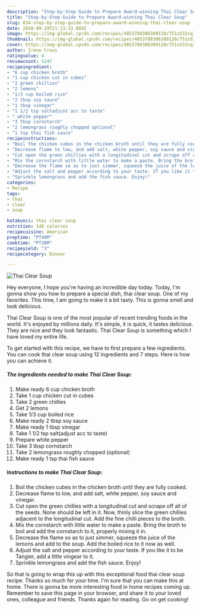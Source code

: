 ```yaml
---
description: "Step-by-Step Guide to Prepare Award-winning Thai Clear Soup"
title: "Step-by-Step Guide to Prepare Award-winning Thai Clear Soup"
slug: 834-step-by-step-guide-to-prepare-award-winning-thai-clear-soup
date: 2020-09-29T21:13:33.889Z
image: https://img-global.cpcdn.com/recipes/4853788306309120/751x532cq70/thai-clear-soup-recipe-main-photo.jpg
thumbnail: https://img-global.cpcdn.com/recipes/4853788306309120/751x532cq70/thai-clear-soup-recipe-main-photo.jpg
cover: https://img-global.cpcdn.com/recipes/4853788306309120/751x532cq70/thai-clear-soup-recipe-main-photo.jpg
author: Irene Cross
ratingvalue: 4
reviewcount: 5247
recipeingredient:
- "6 cup chicken broth"
- "1 cup chicken cut in cubes"
- "2 green chillies"
- "2 lemons"
- "1/3 cup boiled rice"
- "2 tbsp soy sauce"
- "1 tbsp vinegar"
- "1 1/2 tsp saltadjust acc to taste"
- " white pepper"
- "3 tbsp cornstarch"
- "2 lemongrass roughly chopped optional"
- "1 tsp thai fish sauce"
recipeinstructions:
- "Boil the chicken cubes in the chicken broth until they are fully cooked."
- "Decrease flame to low, and add salt, white pepper, soy sauce and vinegar."
- "Cut open the green chillies with a longitudinal cut and scrape off all of the seeds. None should be left in it. Now, thinly slice the green chillies adjacent to the longitudinal cut. Add the fine chilli pieces to the broth."
- "Mix the cornstarch with little water to make a paste. Bring the broth to boil and add the cornstarch to it, properly mixing it in."
- "Decrease the flame so as to just simmer, squeeze the juice of the lemons and add to the soup. Add the boiled rice to it now as well."
- "Adjust the salt and pepper according to your taste. If you like it to be Tangier, add a little vingear to it."
- "Sprinkle lemongrass and add the fish sauce. Enjoy!"
categories:
- Recipe
tags:
- thai
- clear
- soup

katakunci: thai clear soup 
nutrition: 140 calories
recipecuisine: American
preptime: "PT40M"
cooktime: "PT38M"
recipeyield: "3"
recipecategory: Dinner

---
```



![Thai Clear Soup](https://img-global.cpcdn.com/recipes/4853788306309120/751x532cq70/thai-clear-soup-recipe-main-photo.jpg)

Hey everyone, I hope you're having an incredible day today. Today, I'm gonna show you how to prepare a special dish, thai clear soup. One of my favorites. This time, I am going to make it a bit tasty. This is gonna smell and look delicious.



Thai Clear Soup is one of the most popular of recent trending foods in the world. It's enjoyed by millions daily. It's simple, it is quick, it tastes delicious. They are nice and they look fantastic. Thai Clear Soup is something which I have loved my entire life.


To get started with this recipe, we have to first prepare a few ingredients. You can cook thai clear soup using 12 ingredients and 7 steps. Here is how you can achieve it.

<!--inarticleads1-->

##### The ingredients needed to make Thai Clear Soup:

1. Make ready 6 cup chicken broth
1. Take 1 cup chicken cut in cubes
1. Take 2 green chillies
1. Get 2 lemons
1. Take 1/3 cup boiled rice
1. Make ready 2 tbsp soy sauce
1. Make ready 1 tbsp vinegar
1. Take 1 1/2 tsp salt(adjust acc to taste)
1. Prepare  white pepper
1. Take 3 tbsp cornstarch
1. Take 2 lemongrass roughly chopped (optional)
1. Make ready 1 tsp thai fish sauce




<!--inarticleads2-->

##### Instructions to make Thai Clear Soup:

1. Boil the chicken cubes in the chicken broth until they are fully cooked.
1. Decrease flame to low, and add salt, white pepper, soy sauce and vinegar.
1. Cut open the green chillies with a longitudinal cut and scrape off all of the seeds. None should be left in it. Now, thinly slice the green chillies adjacent to the longitudinal cut. Add the fine chilli pieces to the broth.
1. Mix the cornstarch with little water to make a paste. Bring the broth to boil and add the cornstarch to it, properly mixing it in.
1. Decrease the flame so as to just simmer, squeeze the juice of the lemons and add to the soup. Add the boiled rice to it now as well.
1. Adjust the salt and pepper according to your taste. If you like it to be Tangier, add a little vingear to it.
1. Sprinkle lemongrass and add the fish sauce. Enjoy!




So that is going to wrap this up with this exceptional food thai clear soup recipe. Thanks so much for your time. I'm sure that you can make this at home. There is gonna be more interesting food in home recipes coming up. Remember to save this page in your browser, and share it to your loved ones, colleague and friends. Thanks again for reading. Go on get cooking!
